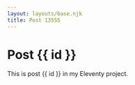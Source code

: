 ```yaml
---
layout: layouts/base.njk
title: Post 13555
---
```


# Post {{ id }}

This is post {{ id }} in my Eleventy project.
